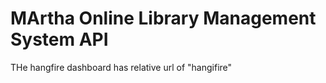 # MArtha Online Library Management System API

THe hangfire dashboard has relative url of "hangifire"
